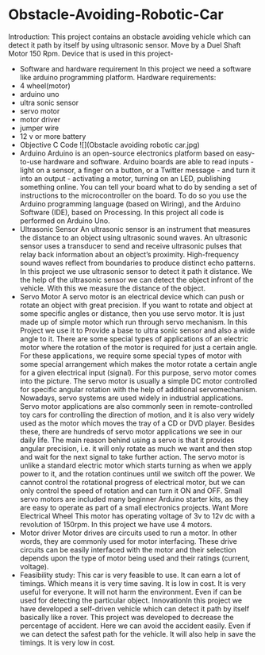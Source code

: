 # Obstacle-Avoiding-Robotic-Car
Introduction:
This project contains an obstacle avoiding vehicle which can detect it
path by itself by using ultrasonic sensor. Move by a Duel Shaft Motor
150 Rpm.
Device that is used in this project-
* Software and hardware requirement
In this project we need a software like arduino programming platform.
Hardware requirements:
* 4 wheel(motor)
* arduino uno
* ultra sonic sensor
* servo motor
* motor driver
* jumper wire
* 12 v or more battery
* Objective C Code
![](Obstacle avoiding robotic car.jpg)
* Arduino
Arduino is an open-source electronics platform based on easy-to-use
hardware and software. Arduino boards are able to read inputs - light on
a sensor, a finger on a button, or a Twitter message - and turn it into an
output - activating a motor, turning on an LED, publishing something
online. You can tell your board what to do by sending a set of
instructions to the microcontroller on the board. To do so you use the 
Arduino programming language (based on Wiring), and the Arduino
Software (IDE), based on Processing. In this project all code is
performed on Arduino Uno.
* Ultrasonic Sensor
An ultrasonic sensor is an instrument that measures the distance to an
object using ultrasonic sound waves.
An ultrasonic sensor uses a transducer to send and receive ultrasonic
pulses that relay back information about an object’s proximity.
High-frequency sound waves reflect from boundaries to produce distinct
echo patterns.
In this project we use ultrasonic sensor to detect it path it distance. We
the help of the ultrasonic sensor we can detect the object infront of the
vehicle. With this we measure the distance of the object.
* Servo Motor
A servo motor is an electrical device which can push or rotate an object
with great precision. If you want to rotate and object at some specific
angles or distance, then you use servo motor. It is just made up of simple
motor which run through servo mechanism.
In this Project we use it to Provide a base to ultra sonic sensor and also a
wide angle to it.
There are some special types of applications of an electric motor where
the rotation of the motor is required for just a certain angle. For these
applications, we require some special types of motor with some special
arrangement which makes the motor rotate a certain angle for a given
electrical input (signal). For this purpose, servo motor comes into the
picture.
The servo motor is usually a simple DC motor controlled for specific
angular rotation with the help of additional servomechanism. Nowadays,
servo systems are used widely in industrial applications.
Servo motor applications are also commonly seen in remote-controlled
toy cars for controlling the direction of motion, and it is also very widely
used as the motor which moves the tray of a CD or DVD player. Besides
these, there are hundreds of servo motor applications we see in our daily
life.
The main reason behind using a servo is that it provides angular
precision, i.e. it will only rotate as much we want and then stop and wait
for the next signal to take further action. The servo motor is unlike a
standard electric motor which starts turning as when we apply power to
it, and the rotation continues until we switch off the power. We cannot
control the rotational progress of electrical motor, but we can only
control the speed of rotation and can turn it ON and OFF. Small servo
motors are included many beginner Arduino starter kits, as they are easy
to operate as part of a small electronics projects.
Want More Electrical
Wheel
This motor has operating voltage of 3v to 12v dc with a revolution of
150rpm. In this project we have use 4 motors.
* Motor driver
Motor drives are circuits used to run a motor. In other words, they are
commonly used for motor interfacing. These drive circuits can be easily
interfaced with the motor and their selection depends upon the type of
motor being used and their ratings (current, voltage).
* Feasibility study: This car is very feasible to use. It can earn a lot of 
timings. Which means it is very time saving. It is low in cost. It is very
useful for everyone. It will not harm the environment. Even if can be
used for detecting the particular object.
InnovationIn this project we have developed a self-driven vehicle which can detect
it path by itself basically like a rover. This project was developed to
decrease the percentage of accident. Here we can avoid the accident
easily. Even if we can detect the safest path for the vehicle. It will also
help in save the timings. It is very low in cost.
